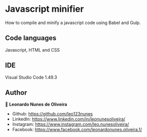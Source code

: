 # Javascript minifier

How to compile and minify a javascript code using Babel and Gulp.

## Code languages

Javascript, HTML and CSS

## IDE

Visual Studio Code 1.49.3

## Author

👤 **Leonardo Nunes de Oliveira**

* Github: https://github.com/leo123nunes
* LinkedIn: https://www.linkedin.com/in/leonunesoliveira/
* Instagram: https://www.instagram.com/leo.nunesoliveira/
* Facebook: https://www.facebook.com/leonardonunes.oliveira.1/
